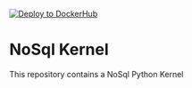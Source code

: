 [![Deploy to DockerHub](https://github.com/dvillaj/kernel-nosql/actions/workflows/deploy-dockerhub.yml/badge.svg)](https://github.com/dvillaj/kernel-nosql/actions/workflows/deploy-dockerhub.yml)

# NoSql Kernel

This repository contains a NoSql Python Kernel